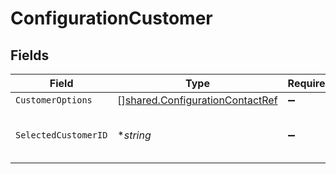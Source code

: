 # ConfigurationCustomer


## Fields

| Field                                                                                     | Type                                                                                      | Required                                                                                  | Description                                                                               |
| ----------------------------------------------------------------------------------------- | ----------------------------------------------------------------------------------------- | ----------------------------------------------------------------------------------------- | ----------------------------------------------------------------------------------------- |
| `CustomerOptions`                                                                         | [][shared.ConfigurationContactRef](../../../pkg/models/shared/configurationcontactref.md) | :heavy_minus_sign:                                                                        | N/A                                                                                       |
| `SelectedCustomerID`                                                                      | **string*                                                                                 | :heavy_minus_sign:                                                                        | Unique identifier for the customer.                                                       |